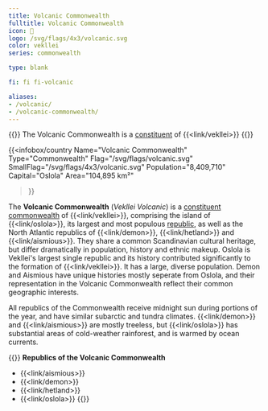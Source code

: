 ```yaml
---
title: Volcanic Commonwealth
fulltitle: Volcanic Commonwealth
icon: 🌹
logo: /svg/flags/4x3/volcanic.svg
color: vekllei
series: commonwealth

type: blank

fi: fi fi-volcanic

aliases:
- /volcanic/
- /volcanic-commonwealth/
---
```

{{<note series>}}
 The Volcanic Commonwealth is a [constituent](/constituents/) of {{<link/vekllei>}}
{{</note>}}

{{<infobox/country
   Name="Volcanic Commonwealth"
   Type="Commonwealth"
   Flag="/svg/flags/volcanic.svg"
   SmallFlag="/svg/flags/4x3/volcanic.svg"
   Population="8,409,710"
   Capital="Oslola"
   Area="104,895 km²"
 >}}

The <span class="fi fi-volcanic"></span> **Volcanic Commonwealth** (*Vekllei Volcanic*) is a [constituent commonwealth](/constituents/) of {{<link/vekllei>}}, comprising the island of {{<link/oslola>}}, its largest and most populous [republic](/republics/), as well as the North Atlantic republics of {{<link/demon>}}, {{<link/hetland>}} and {{<link/aismious>}}. They share a common Scandinavian cultural heritage, but differ dramatically in population, history and ethnic makeup. Oslola is Vekllei's largest single republic and its history contributed significantly to the formation of {{<link/vekllei>}}. It has a large, diverse population. Demon and Aismious have unique histories mostly seperate from Oslola, and their representation in the Volcanic Commonwealth reflect their common geographic interests.

All republics of the Commonwealth receive midnight sun during portions of the year, and have similar subarctic and tundra climates. {{<link/demon>}} and {{<link/aismious>}} are mostly treeless, but {{<link/oslola>}} has substantial areas of cold-weather rainforest, and is warmed by ocean currents.

{{<note panel>}}
**Republics of the Volcanic Commonwealth**

* {{<link/aismious>}}
* {{<link/demon>}}
* {{<link/hetland>}}
* {{<link/oslola>}}
{{</note>}}
